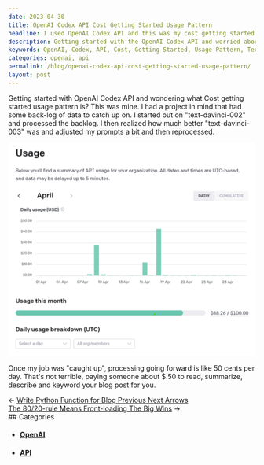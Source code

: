 ```yaml
---
date: 2023-04-30
title: OpenAI Codex API Cost Getting Started Usage Pattern
headline: I used OpenAI Codex API and this was my cost getting started usage pattern.
description: Getting started with the OpenAI Codex API and worried about cost? Understand the cost pattern of catching up with a backlog, and then costs going down moving forward. Once my job was 'caught up', processing going forward was only 50 cents per day.
keywords: OpenAI, Codex, API, Cost, Getting Started, Usage Pattern, Text-Davinci-002, Text-Davinci-003, Reprocessing, Job, Caught Up, Processing, Summary, Describe, Keyword, Blog Post
categories: openai, api
permalink: /blog/openai-codex-api-cost-getting-started-usage-pattern/
layout: post
---
```



Getting started with OpenAI Codex API and wondering what Cost getting started
usage pattern is? This was mine. I had a project in mind that had some back-log
of data to catch up on. I started out on "text-davinci-002" and processed the
backlog. I then realized how much better "text-davinci-003" was and adjusted my
prompts a bit and then reprocessed.

![OpenAI Codex API Cost Getting Started Usage Pattern](/assets/images/OpenAI-Codex-API-Cost-Getting-Started-Usage-Pattern.png)

Once my job was "caught up", processing going forward is like 50 cents per day.
That's not terrible, paying someone about $.50 to read, summarize, describe and
keyword your blog post for you.


<div class="post-nav"><div class="post-nav-prev"><span class="arrow">&larr;&nbsp;</span><a href="/blog/write-python-function-for-blog-previous-next-arrows">Write Python Function for Blog Previous Next Arrows</a></div><div class="post-nav-next"><a href="/blog/the-80-20-rule-means-front-loading-the-big-wins">The 80/20-rule Means Front-loading The Big Wins</a><span class="arrow">&nbsp;&rarr;</span></div></div>
## Categories

<ul>
<li><h4><a href='/openai/'>OpenAI</a></h4></li>
<li><h4><a href='/api/'>API</a></h4></li></ul>